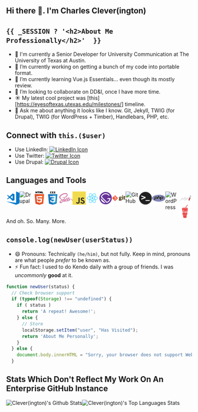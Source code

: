 ## Hi there 👋. I'm Charles Clever(ington)

## `{{ _SESSION ? '<h2>About Me Professionally</h2>'  }}`

- :metal: I'm currently a Senior Developer for University Communication at The University of Texas at Austin. 
- 🔭 I’m currently working on getting a bunch of my code into portable format.
- 🌱 I’m currently learning Vue.js Essentials... even though its mostly review.
- 👯 I’m looking to collaborate on DD&I, once I have more time.
- :sunny: My latest cool project was [this][https://eyesoftexas.utexas.edu/milestones/] timeline.
- 💬 Ask me about anything it looks like I know. Git, Jekyll, TWIG (for Drupal), TWIG (for WordPress + Timber), Handlebars, PHP, etc.

## Connect with `this.($user)`

- Use LinkedIn: [<img alt="LinkedIn Icon" width="36px" src="https://image.flaticon.com/icons/png/512/174/174857.png" />][linkedin]
- Use Twitter: [<img alt="Twitter Icon" width="36px " src="https://www.iitk.ac.in/dord/images/icons/twitter-icon-no-background-11.png" />][twitter]
- Use Drupal: [<img alt="Drupal Icon" width="36px" src="https://img.icons8.com/color/2x/drupal.png" />][drupal]


## Languages and Tools

<img align="left" alt="Visual Studio Code" width="36px" src="https://raw.githubusercontent.com/github/explore/80688e429a7d4ef2fca1e82350fe8e3517d3494d/topics/visual-studio-code/visual-studio-code.png" />
<img align="left" alt="Drupal" width="36px" src="https://img.icons8.com/color/2x/drupal.png" />
<img align="left" alt="HTML5" width="36px" src="https://raw.githubusercontent.com/github/explore/80688e429a7d4ef2fca1e82350fe8e3517d3494d/topics/html/html.png" />
<img align="left" alt="CSS3" width="36px" src="https://raw.githubusercontent.com/github/explore/80688e429a7d4ef2fca1e82350fe8e3517d3494d/topics/css/css.png" />
<img align="left" alt="Sass" width="36px" src="https://raw.githubusercontent.com/github/explore/80688e429a7d4ef2fca1e82350fe8e3517d3494d/topics/sass/sass.png" />
<img align="left" alt="JavaScript" width="36px" src="https://raw.githubusercontent.com/github/explore/80688e429a7d4ef2fca1e82350fe8e3517d3494d/topics/javascript/javascript.png" />
<img align="left" alt="React" width="36px" src="https://raw.githubusercontent.com/github/explore/80688e429a7d4ef2fca1e82350fe8e3517d3494d/topics/react/react.png" />
<img align="left" alt="Gatsby" width="36px" src="https://raw.githubusercontent.com/github/explore/e94815998e4e0713912fed477a1f346ec04c3da2/topics/gatsby/gatsby.png" />
<img align="left" alt="Git" width="36px" src="https://raw.githubusercontent.com/github/explore/80688e429a7d4ef2fca1e82350fe8e3517d3494d/topics/git/git.png" />
<img align="left" alt="GitHub" width="36px" src="https://dl2.macupdate.com/images/icons256/39062.png?d=1522354604" />
<img align="left" alt="Terminal" width="36px" src="https://raw.githubusercontent.com/github/explore/80688e429a7d4ef2fca1e82350fe8e3517d3494d/topics/terminal/terminal.png" />
<img align="left" alt="PHP" width="36px" src="https://raw.githubusercontent.com/github/explore/80688e429a7d4ef2fca1e82350fe8e3517d3494d/topics/php/php.png" />
<img align="left" alt="WordPress" width="36px" src="https://image.flaticon.com/icons/png/512/168/168810.png" />
<img align="left" alt="Jekyll" width="36px" src="https://raw.githubusercontent.com/github/explore/80688e429a7d4ef2fca1e82350fe8e3517d3494d/topics/jekyll/jekyll.png" />
<img align="left" alt="Gulp" width="36px" src="https://raw.githubusercontent.com/github/explore/80688e429a7d4ef2fca1e82350fe8e3517d3494d/topics/gulp/gulp.png" />
And oh. So. Many. More.

## `console.log(newUser(userStatus))`

- 😄 Pronouns: Technically `(he/him)`, but not fully. Keep in mind, pronouns are what people *prefer* to be known as.
- ⚡ Fun fact: I used to do Kendo daily with a group of friends. I was *uncommonly* **good** at it.

``` javascript
function newUser(status) {
  // Check browser support
  if (typeof(Storage) !== "undefined") {
    if ( status )
      return 'A repeat! Awesome!';
    } else {
      // Store
      localStorage.setItem("user", "Has Visited");
      return 'About Me Personally';
    }
  } else {
    document.body.innerHTML = "Sorry, your browser does not support Web Storage...";
  }
```

## Stats Which Don't Reflect My Work On An Enterprise GitHub Instance

<img align="left" alt="Clever(ington)'s Github Stats" src="https://github-readme-stats.vercel.app/api?username=cleverington&show_icons=true&hide_border=true&count_private=true" />

<img align="left" alt="Clever(ington)'s Top Languages Stats" src="https://github-readme-stats.vercel.app/api/top-langs/?username=cleverington&layout=compact&hide_border=true&count_private=true" />

[linkedin]: https://www.linkedin.com/in/charles-leverington-29144916/
[utexas]: https://utexas.edu
[twitter]: https://twitter.com/c_leverington
[drupal]: https://www.drupal.org/u/cleverington
